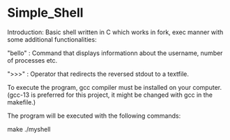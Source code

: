 # Simple_Shell
Introduction: Basic shell written in C which works in fork, exec manner with some additional functionalities: 


"bello" : Command that displays informationn about the username, number of processes etc.

">>>" : Operator that redirects the reversed stdout to a textfile.



To execute the program, gcc compiler must be installed on your computer. (gcc-13 is preferred for this project, it might be changed with gcc in the makefile.)

The program will be executed with the following commands:

make
./myshell

